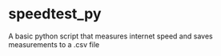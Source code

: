 # speedtest_py
A basic python script that measures internet speed and saves measurements to a .csv file
